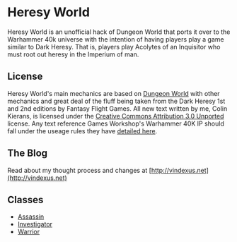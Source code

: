 # Heresy World
Heresy World is an unofficial hack of Dungeon World that ports it over to the Warhammer 40k universe with the intention of having players play a game similar to Dark Heresy. That is, players play Acolytes of an Inquisitor who must root out heresy in the Imperium of man.

## License
Heresy World's main mechanics are based on [Dungeon World](http://dungeon-world.com) with other mechanics and great deal of the fluff being taken from the Dark Heresy 1st and 2nd editions by Fantasy Flight Games. All new text written by me, Colin Kierans, is licensed under the [Creative Commons Attribution 3.0 Unported](https://creativecommons.org/licenses/by/3.0/) license. Any text reference Games Workshop's Warhammer 40K IP should fall under the useage rules they have [detailed here](https://www.games-workshop.com/en-NO/Intellectual-Property-Policy?_requestid=2290940).

## The Blog
Read about my thought process and changes at [http://vindexus.net](http://vindexus.net)

## Classes

  - [Assassin](https://github.com/Vindexus/heresyworld/blob/master/classes/assassin.md)
  - [Investigator](https://github.com/Vindexus/heresyworld/blob/master/classes/investigator.md)
  - [Warrior](https://github.com/Vindexus/heresyworld/blob/master/classes/warrior.md)

